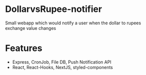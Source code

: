 # DollarvsRupee-notifier
Small webapp which would notify a user when the dollar to rupees exchange value changes

# Features
* Express, CronJob, File DB, Push Notification API
* React, React-Hooks, NextJS, styled-components

